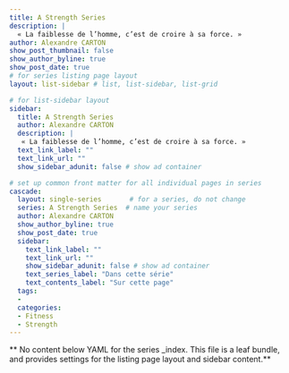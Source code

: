 ```yaml
---
title: A Strength Series
description: |
  « La faiblesse de l’homme, c’est de croire à sa force. »
author: Alexandre CARTON
show_post_thumbnail: false
show_author_byline: true
show_post_date: true
# for series listing page layout
layout: list-sidebar # list, list-sidebar, list-grid

# for list-sidebar layout
sidebar: 
  title: A Strength Series
  author: Alexandre CARTON
  description: |
   « La faiblesse de l’homme, c’est de croire à sa force. »
  text_link_label: ""
  text_link_url: ""
  show_sidebar_adunit: false # show ad container

# set up common front matter for all individual pages in series
cascade:
  layout: single-series       # for a series, do not change
  series: A Strength Series  # name your series
  author: Alexandre CARTON
  show_author_byline: true
  show_post_date: true
  sidebar:
    text_link_label: ""
    text_link_url: ""
    show_sidebar_adunit: false # show ad container
    text_series_label: "Dans cette série" 
    text_contents_label: "Sur cette page" 
  tags:
  - 
  categories:
  - Fitness
  - Strength
---
```


** No content below YAML for the series _index. This file is a leaf bundle, and provides settings for the listing page layout and sidebar content.**